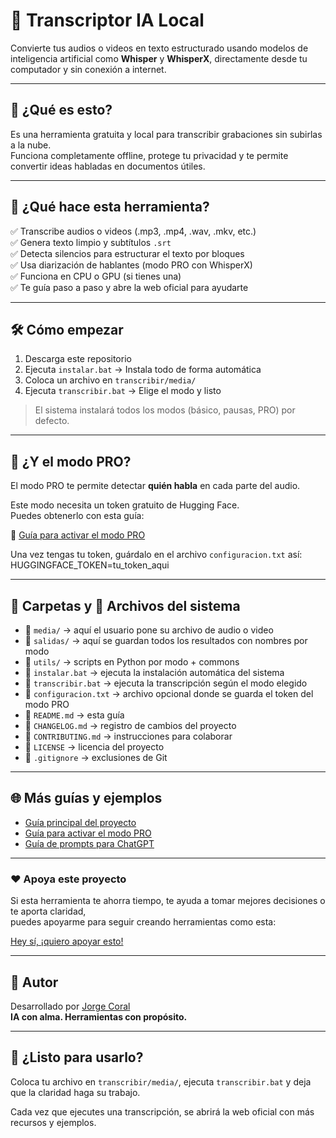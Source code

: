 # 📝 Transcriptor IA Local

Convierte tus audios o videos en texto estructurado usando modelos de inteligencia artificial como **Whisper** y **WhisperX**, directamente desde tu computador y sin conexión a internet.

---

## 🚀 ¿Qué es esto?

Es una herramienta gratuita y local para transcribir grabaciones sin subirlas a la nube.  
Funciona completamente offline, protege tu privacidad y te permite convertir ideas habladas en documentos útiles.

---

## 🔧 ¿Qué hace esta herramienta?

✅ Transcribe audios o videos (.mp3, .mp4, .wav, .mkv, etc.)  
✅ Genera texto limpio y subtítulos `.srt`  
✅ Detecta silencios para estructurar el texto por bloques  
✅ Usa diarización de hablantes (modo PRO con WhisperX)  
✅ Funciona en CPU o GPU (si tienes una)  
✅ Te guía paso a paso y abre la web oficial para ayudarte

---

## 🛠 Cómo empezar

1. Descarga este repositorio
2. Ejecuta `instalar.bat` → Instala todo de forma automática
3. Coloca un archivo en `transcribir/media/`
4. Ejecuta `transcribir.bat` → Elige el modo y listo

> El sistema instalará todos los modos (básico, pausas, PRO) por defecto.

---

## 🔐 ¿Y el modo PRO?

El modo PRO te permite detectar **quién habla** en cada parte del audio.

Este modo necesita un token gratuito de Hugging Face.  
Puedes obtenerlo con esta guía:

📄 [Guía para activar el modo PRO](https://jorgecoral.com/token-huggingface-transcripcion)

Una vez tengas tu token, guárdalo en el archivo `configuracion.txt` así:
  HUGGINGFACE_TOKEN=tu_token_aqui


---

## 📁 Carpetas y 📄 Archivos del sistema 

- 📁 `media/` → aquí el usuario pone su archivo de audio o video
- 📁 `salidas/` → aquí se guardan todos los resultados con nombres por modo
- 📁 `utils/` → scripts en Python por modo + commons
- 📄 `instalar.bat` → ejecuta la instalación automática del sistema
- 📄 `transcribir.bat` → ejecuta la transcripción según el modo elegido
- 📄 `configuracion.txt` → archivo opcional donde se guarda el token del modo PRO
- 📄 `README.md` → esta guía
- 📄 `CHANGELOG.md` → registro de cambios del proyecto
- 📄 `CONTRIBUTING.md` → instrucciones para colaborar
- 📄 `LICENSE` → licencia del proyecto
- 📄 `.gitignore` → exclusiones de Git

---

## 🌐 Más guías y ejemplos

- [Guía principal del proyecto](https://jorgecoral.com/transcriptor-ia-whisper)
- [Guía para activar el modo PRO](https://jorgecoral.com/token-huggingface-transcripcion)
- [Guía de prompts para ChatGPT](https://jorgecoral.com/guia-prompts-transcripcion)

---

### ❤️ Apoya este proyecto

Si esta herramienta te ahorra tiempo, te ayuda a tomar mejores decisiones o te aporta claridad,  
puedes apoyarme para seguir creando herramientas como esta:

[Hey sí, ¡quiero apoyar esto!](https://paypal.me/jorgecoralt)

---

## 🧠 Autor

Desarrollado por [Jorge Coral](https://jorgecoral.com)  
**IA con alma. Herramientas con propósito.**

---

## 🎯 ¿Listo para usarlo?

Coloca tu archivo en `transcribir/media/`, ejecuta `transcribir.bat` y deja que la claridad haga su trabajo.

Cada vez que ejecutes una transcripción, se abrirá la web oficial con más recursos y ejemplos.

